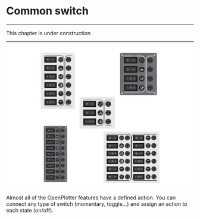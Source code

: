 # Common switch

---

This chapter is under construction

---

![](panels.png)

Almost all of the OpenPlotter features have a defined action. You can connect any type of switch (momentary, toggle...) and assign an action to each state (on/off).
